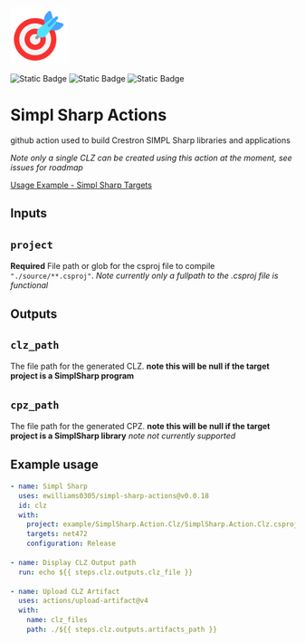 <img src="./target.png" alt="drawing" width="100"/>

![Static Badge](https://img.shields.io/badge/SIMPL-green)
![Static Badge](https://img.shields.io/badge/SHARP-blue)
![Static Badge](https://img.shields.io/badge/TARGETS-red)

# Simpl Sharp Actions
github action used to build Crestron SIMPL Sharp libraries and applications

*Note only a single CLZ can be created using this action at the moment, see issues for roadmap*

[Usage Example - Simpl Sharp Targets](https://github.com/ewilliams0305/simpl-sharp-targets/blob/61fa7543ec0da7afba4b86704b4b014d96cefe12/.github/workflows/simpl-sharp.yml)

## Inputs

## `project`

**Required** File path or glob for the csproj file to compile `"./source/**.csproj"`.
*Note currently only a fullpath to the .csproj file is functional*

## Outputs

## `clz_path`

The file path for the generated CLZ.
**note this will be null if the target project is a SimplSharp program**

## `cpz_path`

The file path for the generated CPZ.
**note this will be null if the target project is a SimplSharp library**
*note not currently supported*

## Example usage

```yaml
- name: Simpl Sharp
  uses: ewilliams0305/simpl-sharp-actions@v0.0.18
  id: clz 
  with: 
    project: example/SimplSharp.Action.Clz/SimplSharp.Action.Clz.csproj
    targets: net472
    configuration: Release

- name: Display CLZ Output path
  run: echo ${{ steps.clz.outputs.clz_file }}

- name: Upload CLZ Artifact
  uses: actions/upload-artifact@v4
  with:
    name: clz_files
    path: ./${{ steps.clz.outputs.artifacts_path }}
```
